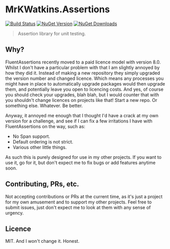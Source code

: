 # MrKWatkins.Assertions

[![Build Status](https://github.com/MrKWatkins/Assertions/actions/workflows/build.yml/badge.svg)](https://github.com/MrKWatkins/Assertions/actions/workflows/build.yml)
[![NuGet Version](https://img.shields.io/nuget/v/MrKWatkins.Assertions)](https://www.nuget.org/packages/MrKWatkins.Assertions)
[![NuGet Downloads](https://img.shields.io/nuget/dt/MrKWatkins.Assertions)](https://www.nuget.org/packages/MrKWatkins.Assertions)

> Assertion library for unit testing.

## Why?

FluentAssertions recently moved to a paid licence model with version 8.0. Whilst I don't have a particular problem with that I am slightly annoyed by how they did it.
Instead of making a new repository they simply upgraded the version number and changed licence. Which means any processes you might have in place to automatically
upgrade packages would then upgrade them, and potentially leave you open to licencing costs. And yes, of course you should check your upgrades, blah blah, but I would
counter that with you shouldn't change licences on projects like that! Start a new repo. Or something else. Whatever. Be better.

Anyway, it annoyed me enough that I thought I'd have a crack at my own version for a challenge, and see if I can fix a few irritations I have with FluentAssertions
on the way, such as:

* No Span support.
* Default ordering is not strict.
* Various other little things.

As such this is purely designed for use in my other projects. If you want to use it, go for it, but don't expect me to fix bugs or add features anytime soon.

## Contributing, PRs, etc.

Not accepting contributions or PRs at the current time, as it's just a project for my own amusement and to support my other projects. Feel free to submit issues,
just don't expect me to look at them with any sense of urgency.

## Licence

MIT. And I won't change it. Honest.